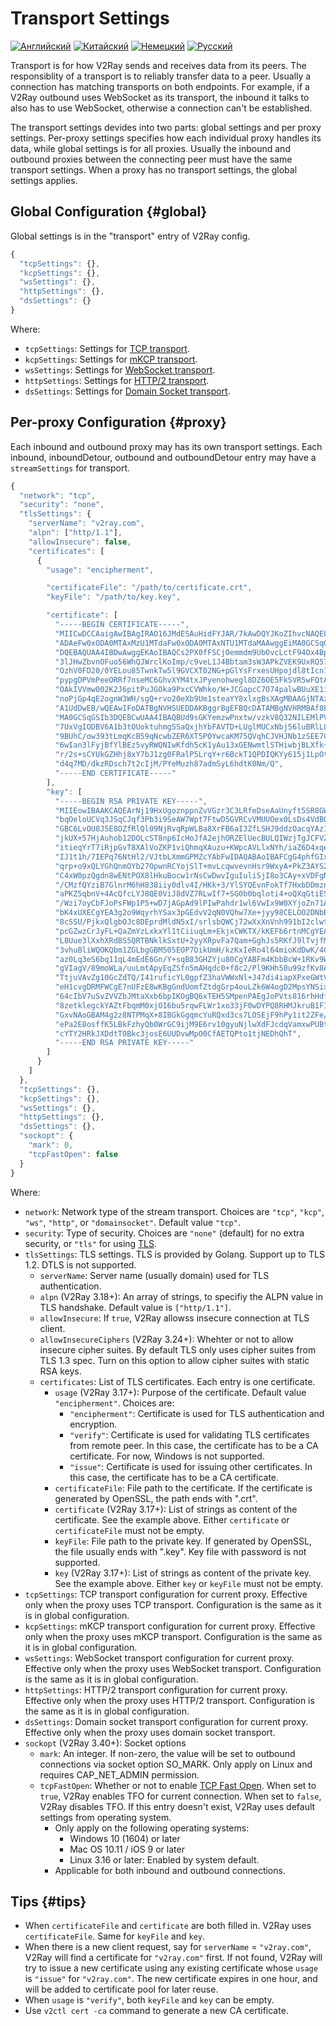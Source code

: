 # Transport Settings

[![Английский](../resources/english.svg)](https://www.v2ray.com/en/configuration/transport.html) [![Китайский](../resources/chinese.svg)](https://www.v2ray.com/chapter_02/05_transport.html) [![Немецкий](../resources/german.svg)](https://www.v2ray.com/de/configuration/transport.html) [![Русский](../resources/russian.svg)](https://www.v2ray.com/ru/configuration/transport.html)

Transport is for how V2Ray sends and receives data from its peers. The responsiblity of a transport is to reliably transfer data to a peer. Usually a connection has matching transports on both endpoints. For example, if a V2Ray outbound uses WebSocket as its transport, the inbound it talks to also has to use WebSocket, otherwise a connection can't be established.

The transport settings devides into two parts: global settings and per proxy settings. Per-proxy settings specifies how each individual proxy handles its data, while global settings is for all proxies. Usually the inbound and outbound proxies between the connecting peer must have the same transport settings. When a proxy has no transport settings, the global settings applies.

## Global Configuration {#global}

Global settings is in the "transport" entry of V2Ray config.

```javascript
{
  "tcpSettings": {},
  "kcpSettings": {},
  "wsSettings": {},
  "httpSettings": {},
  "dsSettings": {}
}
```

Where:

* `tcpSettings`: Settings for [TCP transport](transport/tcp.md).
* `kcpSettings`: Settings for [mKCP transport](transport/mkcp.md).
* `wsSettings`: Settings for [WebSocket transport](transport/websocket.md).
* `httpSettings`: Settings for [HTTP/2 transport](transport/h2.md).
* `dsSettings`: Settings for [Domain Socket transport](transport/domainsocket.md).

## Per-proxy Configuration {#proxy}

Each inbound and outbound proxy may has its own transport settings. Each inbound, inboundDetour, outbound and outboundDetour entry may have a `streamSettings` for transport.

```javascript
{
  "network": "tcp",
  "security": "none",
  "tlsSettings": {
    "serverName": "v2ray.com",
    "alpn": ["http/1.1"],
    "allowInsecure": false,
    "certificates": [
      {
        "usage": "encipherment",

        "certificateFile": "/path/to/certificate.crt",
        "keyFile": "/path/to/key.key",

        "certificate": [
          "-----BEGIN CERTIFICATE-----",
          "MIICwDCCAaigAwIBAgIRAO16JMdESAuHidFYJAR/7kAwDQYJKoZIhvcNAQELBQAw",
          "ADAeFw0xODA0MTAxMzU1MTdaFw0xODA0MTAxNTU1MTdaMAAwggEiMA0GCSqGSIb3",
          "DQEBAQUAA4IBDwAwggEKAoIBAQCs2PX0fFSCjOemmdm9UbOvcLctF94Ox4BpSfJ+",
          "3lJHwZbvnOFuo56WhQJWrclKoImp/c9veL1J4Bbtam3sW3APkZVEK9UxRQ57HQuw",
          "OzhV0FD20/0YELou85TwnkTw5l9GVCXT02NG+pGlYsFrxesUHpojdl8tIcn113M5",
          "pypgDPVmPeeORRf7nseMC6GhvXYM4txJPyenohwegl8DZ6OE5FkSVR5wFQtAhbON",
          "OAkIVVmw002K2J6pitPuJGOka9PxcCVWhko/W+JCGapcC7O74palwBUuXE1iH+Jp",
          "noPjGp4qE2ognW3WH/sgQ+rvo20eXb9Um1steaYY8xlxgBsXAgMBAAGjNTAzMA4G",
          "A1UdDwEB/wQEAwIFoDATBgNVHSUEDDAKBggrBgEFBQcDATAMBgNVHRMBAf8EAjAA",
          "MA0GCSqGSIb3DQEBCwUAA4IBAQBUd9sGKYemzwPnxtw/vzkV8Q32NILEMlPVqeJU",
          "7UxVgIODBV6A1b3tOUoktuhmgSSaQxjhYbFAVTD+LUglMUCxNbj56luBRlLLQWo+",
          "9BUhC/ow393tLmqKcB59qNcwbZER6XT5POYwcaKM75QVqhCJVHJNb1zSEE7Co7iO",
          "6wIan3lFyjBfYlBEz5vyRWQNIwKfdh5cK1yAu13xGENwmtlSTHiwbjBLXfk+0A/8",
          "r/2s+sCYUkGZHhj8xY7bJ1zg0FRalP5LrqY+r6BckT1QPDIQKYy615j1LpOtwZe/",
          "d4q7MD/dkzRDsch7t2cIjM/PYeMuzh87admSyL6hdtK0Nm/Q",
          "-----END CERTIFICATE-----"
        ],
        "key": [
          "-----BEGIN RSA PRIVATE KEY-----",
          "MIIEowIBAAKCAQEArNj19HxUgoznppnZvVGzr3C3LRfeDseAaUnyft5SR8GW75zh",
          "bqOeloUCVq3JSqCJqf3Pb3i9SeAW7Wpt7FtwD5GVRCvVMUUOex0LsDs4VdBQ9tP9",
          "GBC6LvOU8J5E8OZfRlQl09NjRvqRpWLBa8XrFB6aI3ZfLSHJ9ddzOacqYAz1Zj3n",
          "jkUX+57HjAuhob12DOLcST8np6IcHoJfA2ejhORZElUecBULQIWzjTgJCFVZsNNN",
          "itieqYrT7iRjpGvT8XAlVoZKP1viQhmqXAuzu+KWpcAVLlxNYh/iaZ6D4xqeKhNq",
          "IJ1t1h/7IEPq76NtHl2/VJtbLXmmGPMZcYAbFwIDAQABAoIBAFCgG4phfGIxK9Uw",
          "qrp+o9xQLYGhQnmOYb27OpwnRCYojSlT+mvLcqwvevnHsr9WxyA+PkZ3AYS2PLue",
          "C4xW0pzQgdn8wENtPOX8lHkuBocw1rNsCwDwvIguIuliSjI8o3CAy+xVDFgNhWap",
          "/CMzfQYziB7GlnrM6hH838iiy0dlv4I/HKk+3/YlSYQEvnFokTf7HxbDDmznkJTM",
          "aPKZ5qbnV+4AcQfcLYJ8QE0ViJ8dVZ7RLwIf7+SG0b0bqloti4+oQXqGtiESUwEW",
          "/Wzi7oyCbFJoPsFWp1P5+wD7jAGpAd9lPIwPahdr1wl6VwIx9W0XYjoZn71AEaw4",
          "bK4xUXECgYEA3g2o9WqyrhYSax3pGEdvV2qN0VQhw7Xe+jyy98CELOO2DNbB9QNJ",
          "8cSSU/PjkxQlgbOJc8DEprdMldN5xI/srlsbQWCj72wXxXnVnh991bI2clwt7oYi",
          "pcGZwzCrJyFL+QaZmYzLxkxYl1tCiiuqLm+EkjxCWKTX/kKEFb6rtnMCgYEAx0WR",
          "L8Uue3lXxhXRdBS5QRTBNklkSxtU+2yyXRpvFa7Qam+GghJs5RKfJ9lTvjfM/PxG",
          "3vhuBliWQOKQbm1ZGLbgGBM505EOP7DikUmH/kzKxIeRo4l64mioKdDwK/4CZtS7",
          "az0Lq3eS6bq11qL4mEdE6Gn/Y+sqB83GHZYju80CgYABFm4KbbBcW+1RKv9WSBtK",
          "gVIagV/89moWLa/uuLmtApyEqZSfn5mAHqdc0+f8c2/Pl9KHh50u99zfKv8AsHfH",
          "TtjuVAvZg10GcZdTQ/I41ruficYL0gpfZ3haVWWxNl+J47di4iapXPxeGWtVA+u8",
          "eH1cvgDRMFWCgE7nUFzE8wKBgGndUomfZtdgGrp4ouLZk6W4ogD2MpsYNSixkXyW",
          "64cIbV7uSvZVVZbJMtaXxb6bpIKOgBQ6xTEH5SMpenPAEgJoPVts816rhHdfwK5Q",
          "8zetklegckYAZtFbqmM0xjOI6bu5rqwFLWr1xo33jF0wDYPQ8RHMJkruB1FIB8V2",
          "GxvNAoGBAM4g2z8NTPMqX+8IBGkGgqmcYuRQxd3cs7LOSEjF9hPy1it2ZFe/yUKq",
          "ePa2E8osffK5LBkFzhyQb0WrGC9ijM9E6rv10gyuNjlwXdFJcdqVamxwPUBtxRJR",
          "cYTY2HRkJXDdtT0Bkc3josE6UUDvwMpO0CfAETQPto1tjNEDhQhT",
          "-----END RSA PRIVATE KEY-----"
        ]
      }
    ]
  },
  "tcpSettings": {},
  "kcpSettings": {},
  "wsSettings": {},
  "httpSettings": {},
  "dsSettings": {},
  "sockopt": {
    "mark": 0,
    "tcpFastOpen": false
  }
}
```

Where:

* `network`: Network type of the stream transport. Choices are `"tcp"`, `"kcp"`, `"ws"`, `"http"`, or `"domainsocket"`. Default value `"tcp"`.
* `security`: Type of security. Choices are `"none"` (default) for no extra security, or `"tls"` for using [TLS](https://en.wikipedia.org/wiki/Transport_Layer_Security).
* `tlsSettings`: TLS settings. TLS is provided by Golang. Support up to TLS 1.2. DTLS is not supported. 
  * `serverName`: Server name (usually domain) used for TLS authentication.
  * `alpn` (V2Ray 3.18+): An array of strings, to specifiy the ALPN value in TLS handshake. Default value is `["http/1.1"]`.
  * `allowInsecure`: If `true`, V2Ray allowss insecure connection at TLS client.
  * `allowInsecureCiphers` (V2Ray 3.24+): Whehter or not to allow insecure cipher suites. By default TLS only uses cipher suites from TLS 1.3 spec. Turn on this option to allow cipher suites with static RSA keys.
  * `certificates`: List of TLS certificates. Each entry is one certificate. 
    * `usage` (V2Ray 3.17+): Purpose of the certificate. Default value `"encipherment"`. Choices are: 
      * `"encipherment"`: Certificate is used for TLS authentication and encryption.
      * `"verify"`: Certificate is used for validating TLS certificates from remote peer. In this case, the certificate has to be a CA certificate. For now, Windows is not supported.
      * `"issue"`: Certificate is used for issuing other certificates. In this case, the certificate has to be a CA certificate.
    * `certificateFile`: File path to the certificate. If the certificate is generated by OpenSSL, the path ends with ".crt".
    * `certificate` (V2Ray 3.17+): List of strings as content of the certificate. See the example above. Either `certificate` or `certificateFile` must not be empty.
    * `keyFile`: File path to the private key. If generated by OpenSSL, the file usually ends with ".key". Key file with password is not supported.
    * `key` (V2Ray 3.17+): List of strings as content of the private key. See the example above. Either `key` or `keyFile` must not be empty.
* `tcpSettings`: TCP transport configuration for current proxy. Effective only when the proxy uses TCP transport. Configuration is the same as it is in global configuration.
* `kcpSettings`: mKCP transport configuration for current proxy. Effective only when the proxy uses mKCP transport. Configuration is the same as it is in global configuration.
* `wsSettings`: WebSocket transport configuration for current proxy. Effective only when the proxy uses WebSocket transport. Configuration is the same as it is in global configuration.
* `httpSettings`: HTTP/2 transport configuration for current proxy. Effective only when the proxy uses HTTP/2 transport. Configuration is the same as it is in global configuration.
* `dsSettings`: Domain socket transport configuration for current proxy. Effective only when the proxy uses domain socket transport.
* `sockopt` (V2Ray 3.40+): Socket options 
  * `mark`: An integer. If non-zero, the value will be set to outbound connections via socket option SO_MARK. Only apply on Linux and requires CAP_NET_ADMIN permission.
  * `tcpFastOpen`: Whether or not to enable [TCP Fast Open](https://en.wikipedia.org/wiki/TCP_Fast_Open). When set to `true`, V2Ray enables TFO for current connection. When set to `false`, V2Ray disables TFO. If this entry doesn't exist, V2Ray uses default settings from operating system. 
    * Only apply on the following operating systems: 
      * Windows 10 (1604) or later
      * Mac OS 10.11 / iOS 9 or later
      * Linux 3.16 or later: Enabled by system default.
    * Applicable for both inbound and outbound connections.

## Tips {#tips}

* When `certificateFile` and `certificate` are both filled in. V2Ray uses `certificateFile`. Same for `keyFile` and `key`.
* When there is a new client request, say for `serverName` = `"v2ray.com"`, V2Ray will find a certificate for `"v2ray.com"` first. If not found, V2Ray will try to issue a new certificate using any existing certificate whose `usage` is `"issue"` for `"v2ray.com"`. The new certificate expires in one hour, and will be added to certificate pool for later reuse.
* When `usage` is `"verify"`, both `keyFile` and `key` can be empty.
* Use `v2ctl cert -ca` command to generate a new CA certificate.
